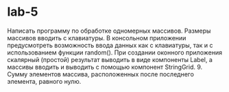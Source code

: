 # lab-5
Написать программу по обработке одномерных массивов. Размеры массивов вводить с клавиатуры. В консольном приложении предусмотреть возможность ввода данных как с клавиатуры, так и с использованием функции random().
При создании оконного приложения скалярный (простой) результат выводить в виде компоненты Label, а массивы вводить и выводить с помощью компонент StringGrid.
9. Сумму элементов массива, расположенных после последнего элемента, равного нулю.
